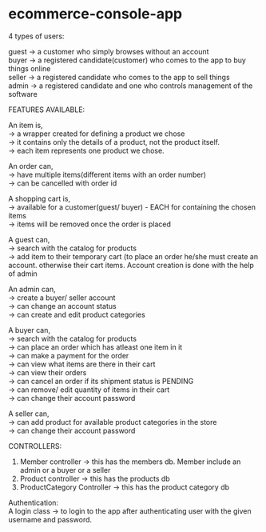 # ecommerce-console-app

4 types of users:

guest -> a customer who simply browses without an account                               
buyer -> a registered candidate(customer) who comes to the app to buy things online                             
seller -> a registered candidate who comes to the app to sell things                      
admin -> a registered candidate and one who controls management of the software                           

FEATURES AVAILABLE: 

An item is,                                                                                                 
    -> a wrapper created for defining a product we chose                                                                          
    -> it contains only the details of a product, not the product itself.                                                             
    -> each item represents one product we chose.                                                                 

An order can,                                                                                                           
    -> have multiple items(different items with an order number)                                                                
    -> can be cancelled with order id                                                                                       
    
A shopping cart is,                                                                                                       
    -> available for a customer(guest/ buyer) - EACH for containing the chosen items                                            
    -> items will be removed once the order is placed                                                                                                               
                                                                                            
A guest can,                                                                                                   
      -> search with the catalog for products                                                                               
      -> add item to their temporary cart (to place an order he/she must create an account. otherwise their cart items. Account creation is done with the help of admin                                                                                                            
      
An admin can,                                                                                                                   
      -> create a buyer/ seller account                                                                                                 
      -> can change an account status                                                                                             
      -> can create and edit product categories                                                                                   
      
      
A buyer can,                                                                                            
      -> search with the catalog for products                                                                         
      -> can place an order which has atleast one item in it                                                                        
      -> can make a payment for the order                                                                                   
      -> can view what items are there in their cart                                                                            
      -> can view their orders                                                                                            
      -> can cancel an order if its shipment status is PENDING                                                                                
      -> can remove/ edit quantity of items in their cart                                                                                   
      -> can change their account password

A seller can,                                                                                                             
      -> can add product for available product categories in the store                                                                              
      -> can change their account password                                                                                              
      
CONTROLLERS:                                                                                                                                
1. Member controller -> this has the members db. Member include an admin or a buyer or a seller                                                                 
2. Product controller -> this has the products db                                                                                       
3. ProductCategory Controller -> this has the product category db

Authentication:                                                                                                      
      A login class -> to login to the app after authenticating user with the given username and password.                                        
      
